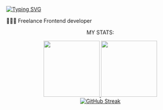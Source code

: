 <a href="https://git.io/typing-svg"><img src="https://readme-typing-svg.demolab.com?font=Fira+Code&weight=600&size=30&duration=2000&pause=1000&color=FF6E96&width=435&lines=Miriany+Esposi" alt="Typing SVG" /></a>

<p>👨🏻‍💻 Freelance Frontend developer</p>

<div align="center">
  <p>MY STATS:</p>
  <a href="https://github.com/mirianyesposi">
    <img height="150em" src="https://github-readme-stats.vercel.app/api?username=mirianyesposi&show_icons=true&theme=dracula"/>
    <img height="150em" src="https://github-readme-stats.vercel.app/api/top-langs/?username=mirianyesposi&layout=compact&langs_count=7&theme=dracula"/>
  </a>
  <br>
  <a href="https://git.io/streak-stats">
    <img src="https://streak-stats.demolab.com?user=mirianyesposi&theme=dracula&locale=pt_BR&exclude_days=Sun%2CSat" alt="GitHub Streak" />
  </a>
</div>
